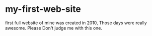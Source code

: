 # my-first-web-site
first full website of mine was created in 2010, Those days were really awesome. Please Don't judge me with this one. 
